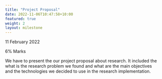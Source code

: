 ```yaml
---
title: "Project Proposal"
date: 2022-11-06T10:47:58+10:00
featured: true
weight: 2
layout: milestone
---
```


11 February 2022

6% Marks

We have to present the our project proposal about research. It included the what is the research problem we found and what are the main objectives and the technologies we decided to use in the research implementation.